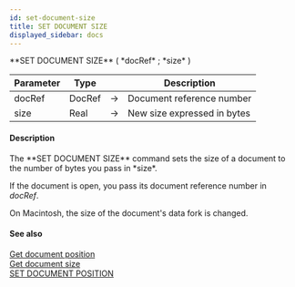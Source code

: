 ```yaml
---
id: set-document-size
title: SET DOCUMENT SIZE
displayed_sidebar: docs
---
```


<!--REF #_command_.SET DOCUMENT SIZE.Syntax-->**SET DOCUMENT SIZE** ( *docRef* ; *size* )<!-- END REF-->
<!--REF #_command_.SET DOCUMENT SIZE.Params-->
| Parameter | Type |  | Description |
| --- | --- | --- | --- |
| docRef | DocRef | -> | Document reference number |
| size | Real | -> | New size expressed in bytes |

<!-- END REF-->

#### Description 

<!--REF #_command_.SET DOCUMENT SIZE.Summary-->The **SET DOCUMENT SIZE** command sets the size of a document to the number of bytes you pass in *size*.<!-- END REF--> 

If the document is open, you pass its document reference number in *docRef*.

On Macintosh, the size of the document's data fork is changed.

#### See also 

[Get document position](get-document-position.md)  
[Get document size](get-document-size.md)  
[SET DOCUMENT POSITION](set-document-position.md)  
